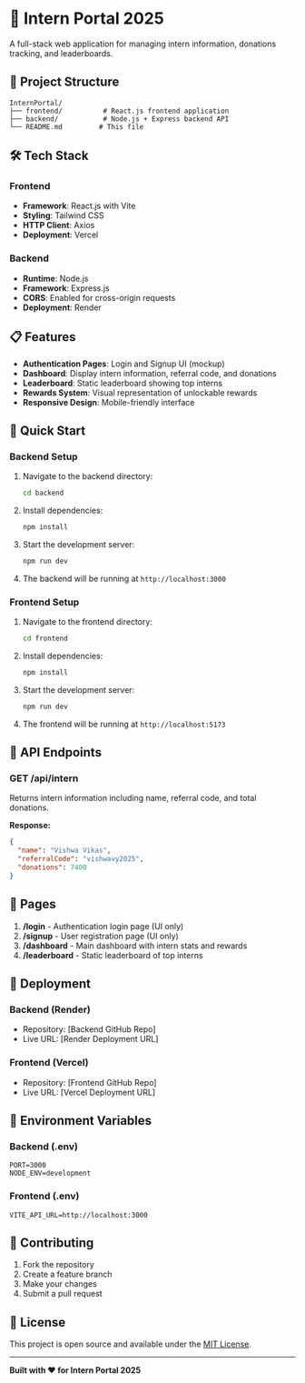 # 🧠 Intern Portal 2025

A full-stack web application for managing intern information, donations tracking, and leaderboards.

## 🚀 Project Structure

```
InternPortal/
├── frontend/          # React.js frontend application
├── backend/           # Node.js + Express backend API
└── README.md         # This file
```

## 🛠 Tech Stack

### Frontend
- **Framework**: React.js with Vite
- **Styling**: Tailwind CSS
- **HTTP Client**: Axios
- **Deployment**: Vercel

### Backend
- **Runtime**: Node.js
- **Framework**: Express.js
- **CORS**: Enabled for cross-origin requests
- **Deployment**: Render

## 📋 Features

- **Authentication Pages**: Login and Signup UI (mockup)
- **Dashboard**: Display intern information, referral code, and donations
- **Leaderboard**: Static leaderboard showing top interns
- **Rewards System**: Visual representation of unlockable rewards
- **Responsive Design**: Mobile-friendly interface

## 🚀 Quick Start

### Backend Setup

1. Navigate to the backend directory:
   ```bash
   cd backend
   ```

2. Install dependencies:
   ```bash
   npm install
   ```

3. Start the development server:
   ```bash
   npm run dev
   ```

4. The backend will be running at `http://localhost:3000`

### Frontend Setup

1. Navigate to the frontend directory:
   ```bash
   cd frontend
   ```

2. Install dependencies:
   ```bash
   npm install
   ```

3. Start the development server:
   ```bash
   npm run dev
   ```

4. The frontend will be running at `http://localhost:5173`

## 📡 API Endpoints

### GET /api/intern
Returns intern information including name, referral code, and total donations.

**Response:**
```json
{
  "name": "Vishwa Vikas",
  "referralCode": "vishwavy2025",
  "donations": 7400
}
```

## 🎨 Pages

1. **/login** - Authentication login page (UI only)
2. **/signup** - User registration page (UI only)
3. **/dashboard** - Main dashboard with intern stats and rewards
4. **/leaderboard** - Static leaderboard of top interns

## 🚀 Deployment

### Backend (Render)
- Repository: [Backend GitHub Repo]
- Live URL: [Render Deployment URL]

### Frontend (Vercel)
- Repository: [Frontend GitHub Repo]
- Live URL: [Vercel Deployment URL]

## 📝 Environment Variables

### Backend (.env)
```
PORT=3000
NODE_ENV=development
```

### Frontend (.env)
```
VITE_API_URL=http://localhost:3000
```

## 🤝 Contributing

1. Fork the repository
2. Create a feature branch
3. Make your changes
4. Submit a pull request

## 📄 License

This project is open source and available under the [MIT License](LICENSE).

---

**Built with ❤️ for Intern Portal 2025** 